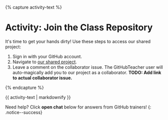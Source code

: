 {% capture activity-text %}
# Activity: Join the Class Repository

It's time to get your hands dirty! Use these steps to access our shared project:

1. Sign in with your GitHub account.
2. Navigate to <a href="https://github.com/githubschool/open-enrollment-classes-introduction-to-github" target="_blank">our shared project</a>.
3. Leave a comment on the collaborator issue. The GitHubTeacher user will auto-magically add you to our project as a collaborator. **TODO: Add link to actual collaborator issue.**

{% endcapture %}

<div class="notice--warning">
{{ activity-text | markdownify }}
</div>

Need help? Click **open chat** below for answers from GitHub trainers!
{: .notice--success}
